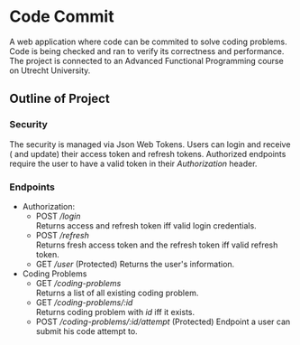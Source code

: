 # Code Commit

A web application where code can be commited to solve coding problems. 
Code is being checked and ran to verify its correctness and performance. 
The project is connected to an Advanced Functional Programming course on Utrecht University. 

## Outline of Project

### Security

The security is managed via Json Web Tokens. Users can login and receive ( and update) their access token and refresh tokens.
Authorized endpoints require the user to have a valid token in their _Authorization_ header.

### Endpoints

* Authorization:
  * POST _/login_  
    Returns access and refresh token iff valid login credentials.
  * POST _/refresh_  
    Returns fresh access token and the refresh token iff valid refresh token.
  * GET _/user_ (Protected)
    Returns the user's information.
* Coding Problems
  * GET _/coding-problems_  
  Returns a list of all existing coding problem.
  * GET _/coding-problems/:id_  
  Returns coding problem with _id_ iff it exists.
  * POST _/coding-problems/:id/attempt_ (Protected)
  Endpoint a user can submit his code attempt to.
